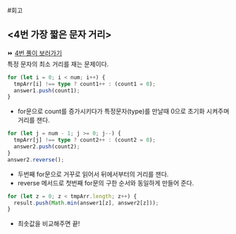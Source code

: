 #회고

## <4번 가장 짧은 문자 거리>

⏩ [4번 풀이 보러가기](https://github.com/Croossh/TS_CodingTest/blob/97b0951cc934a336bae3194ef24d2278620bce75/Section03/04_%EA%B0%80%EC%9E%A5%EC%A7%A7%EC%9D%80%EB%AC%B8%EC%9E%90%EA%B1%B0%EB%A6%AC.ts)<br>
특정 문자의 최소 거리를 재는 문제이다.<br>

```typescript
for (let i = 0; i < num; i++) {
  tmpArr[i] !== type ? count1++ : (count1 = 0);
  answer1.push(count1);
}
```

- for문으로 count를 증가시키다가 특정문자(type)를 만날때 0으로 초기화 시켜주며 거리를 잰다.<br>

```typescript
for (let j = num - 1; j >= 0; j--) {
  tmpArr[j] !== type ? count2++ : (count2 = 0);
  answer2.push(count2);
}
answer2.reverse();
```

- 두번째 for문으로 거꾸로 읽어서 뒤에서부터의 거리를 잰다.<br>
- reverse 메서드로 첫번째 for문의 구한 순서와 동일하게 만들어 준다.<br>

```typescript
for (let z = 0; z < tmpArr.length; z++) {
  result.push(Math.min(answer1[z], answer2[z]));
}
```

- 최솟값을 비교해주면 끝!
